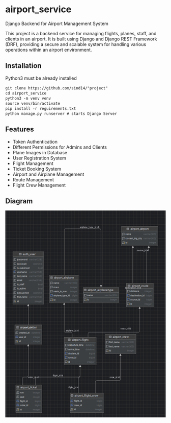 # airport_service

Django Backend for Airport Management System

This project is a backend service for managing flights, planes, staff, and clients in an airport. 
It is built using Django and Django REST Framework (DRF), providing a secure and scalable system for handling various operations within an airport environment.

## Installation

Python3 must be already installed 

```shell
git clone https://github.com/sind14/"project"
cd airport_service
python3 -m venv venv 
source venv/bin/activate
pip install -r reguirements.txt 
python manage.py runserver # starts Django Server 
```

## Features 

* Token Authentication 
* Different Permissions for Admins and Clients 
* Plane Images in Database
* User Registration System
* Flight Management
* Ticket Booking System
* Airport and Airplane Management
* Route Management
* Flight Crew Management

## Diagram

![Website Diagram](diagram.png)